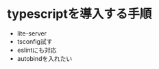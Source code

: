 # typescriptを導入する手順

<!-- - tscコマンド + tsconfig.jsonでjsに変換できるようにする -->
<!-- - webpack + tsloaderでtsconfig.jsonを元にjsに変換されるようにする -->
<!-- - multi entryやimport/exportがある場合でも対応できるようにする -->
<!-- - cssのbundleにも対応する -->
<!-- - 1ファイルのコンパイルに対応 -->
<!-- - resources/jsをresources/tsにする -->
<!-- - import構文がうまくいかない -->
- lite-server
- tsconfig試す
- eslintにも対応
- autobindを入れたい